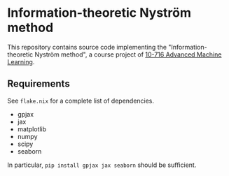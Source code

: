 # Information-theoretic Nyström method

This repository contains source code implementing the
"Information-theoretic Nyström method", a course project of [10-716
Advanced Machine Learning](https://www.cs.cmu.edu/~pradeepr/716/).

## Requirements

See `flake.nix` for a complete list of dependencies.

- gpjax
- jax
- matplotlib
- numpy
- scipy
- seaborn

In particular, `pip install gpjax jax seaborn` should be sufficient.
